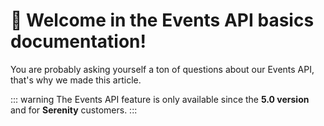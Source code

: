 # 👋 Welcome in the Events API basics documentation!

You are probably asking yourself a ton of questions about our Events API, that's why we made this article.

::: warning
The Events API feature is only available since the **5.0 version** and for **Serenity** customers.
:::

